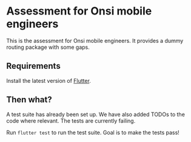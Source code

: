 # Assessment for Onsi mobile engineers

This is the assessment for Onsi mobile engineers. It provides a dummy routing package with some gaps.

## Requirements

Install the latest version of [Flutter](https://flutter.dev/).

## Then what?

A test suite has already been set up. We have also added TODOs to the code where relevant. The tests are currently failing.

Run `flutter test` to run the test suite. Goal is to make the tests pass!
